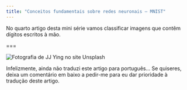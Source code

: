 ```yaml
---
title: "Conceitos fundamentais sobre redes neuronais – MNIST"
---
```


No quarto artigo desta mini série vamos classificar
imagens que contêm dígitos escritos à mão.

===

![](thumbnail.png "Fotografia de JJ Ying no site Unsplash")

Infelizmente, ainda não traduzi este artigo para português...
Se quiseres, deixa um comentário em baixo a pedir-me para eu dar prioridade
à tradução deste artigo.
